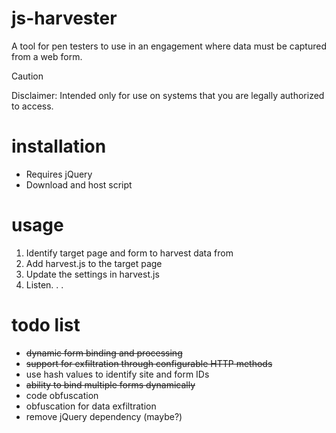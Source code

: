 # js-harvester
A tool for pen testers to use in an engagement where data must be captured from a web form.
> [!CAUTION]
> Disclaimer: Intended only for use on systems that you are legally authorized to access. 
# installation
* Requires jQuery
* Download and host script
# usage
1. Identify target page and form to harvest data from
2. Add harvest.js to the target page
3. Update the settings in harvest.js
4. Listen. . .
# todo list
* ~~dynamic form binding and processing~~
* ~~support for exfiltration through configurable HTTP methods~~
* use hash values to identify site and form IDs
* ~~ability to bind multiple forms dynamically~~
* code obfuscation
* obfuscation for data exfiltration
* remove jQuery dependency (maybe?)

